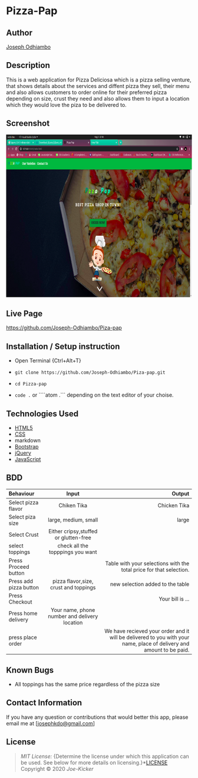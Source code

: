 # Pizza-Pap
## Author

[Joseph Odhiambo](https://github.com/Joseph-Odhiambo)

## Description

This is a web application for Pizza Deliciosa which is a pizza selling venture, that shows details about the services and diffent pizza they sell, their menu and also allows customers to order online for their preferred pizza depending on size, crust they need and also allows them to input a location which they would love the piza to be delivered to. 

## Screenshot
<img src="https://github.com/Joseph-Odhiambo/Piza-pap/blob/gh-pages/images/screenchot/Screenshot%20from%202020-08-02%2022-56-31.png" width="900px" height="440px">

## Live Page 
https://github.com/Joseph-Odhiambo/Piza-pap


## Installation / Setup instruction
* Open Terminal {Ctrl+Alt+T}

* ```git clone https://github.com/Joseph-Odhiambo/Piza-pap.git```

* ```cd Pizza-pap```

* ```code .``` or ````atom .``` depending on the text editor of your choise.

## Technologies Used

* [HTML5](https://developer.mozilla.org/en-US/docs/Web/Guide/HTML/HTML5)
* [CSS](https://kristofferandreasen.github.io/wickedCSS/)
* markdown
* [Bootstrap](https://getbootstrap.com/docs/4.5/getting-started/introduction/)
* [jQuery](https://api.jquery.com/)
* [JavaScript](https://devdocs.io/javascript/)


## BDD
| Behaviour      | Input        | Output       |
| :------------- | :----------: | -----------: |
|  Select pizza flavor  |   Chiken Tika |   Chicken Tika   |
| Select piza size  | large, medium, small |  large  |
| Select Crust   |  Either cripsy,stuffed or glutten-free  |     |
| select toppings  |  check all the topppings you want     |     |
| Press Proceed button |     | Table with your selections with the total price for that selection.|
| Press add pizza button | pizza flavor,size, crust and toppings   | new selection added to the table|
| Press Checkout |     | Your bill is ...  |
| Press home delivery | Your name, phone number and delivery location     |  |
| press place order| | We have recieved your order and it will be delivered to you with your name, place of delivery and amount to be paid.|

## Known Bugs

* All toppings has the same price regardless of the pizza size

## Contact Information 

If you have any question or contributions that would better this app, please email me at [josephkdo@gmail.com]

## License
> *MIT License:*
> {Determine the license under which this application can be used.  See below for more details on licensing.}*[LICENSE](LICENSE)
> Copyright &copy; 2020  *Joe-Kicker*
